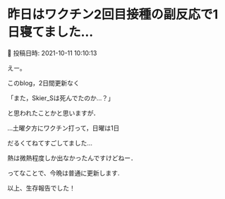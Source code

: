 # 昨日はワクチン2回目接種の副反応で1日寝てました…

📅 投稿日時: 2021-10-11 10:10:13

えー。


このblog，2日間更新なく


「また，Skier_Sは死んでたのか…？」


と思われたことかと思いますが．





…土曜夕方にワクチン打って，日曜は1日


だるくてねてすごしてました…


熱は微熱程度しか出なかったんですけどねー．





ってなことで、今晩は普通に更新します.





以上、生存報告でした！
